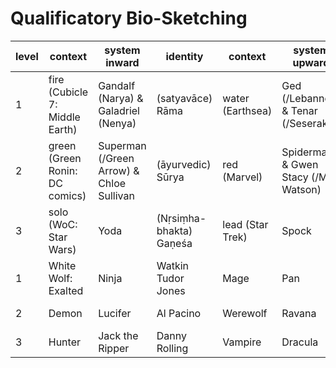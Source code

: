 # Qualificatory Bio-Sketching

level | context | system inward | identity | context | system upward | identity
--- | --- | --- | --- | --- | --- | ---
1 | fire (Cubicle 7: Middle Earth) | Gandalf (Narya) & Galadriel (Nenya) | (satyavāce) Rāma | water (Earthsea) | Ged (/Lebannen) & Tenar (/Seserakh) | (dhanvine) Rāma
2 | green (Green Ronin: DC comics) | Superman (/Green Arrow) & Chloe Sullivan | (āyurvedic) Sūrya | red (Marvel) | Spiderman & Gwen Stacy (/MJ Watson) | (jyotirvedic) Sūrya
3 | solo (WoC: Star Wars) | Yoda | (Nṛsiṃha-bhakta) Gaṇeśa | lead (Star Trek) | Spock | (guṇa-avatāra) Gaṇeśa
1 | White Wolf: Exalted | Ninja | Watkin Tudor Jones | Mage | Pan | Anthony Kiedis
2 | Demon | Lucifer | Al Pacino | Werewolf | Ravana | Robert De Niro
3 | Hunter | Jack the Ripper | Danny Rolling | Vampire | Dracula | Ted Bundy
